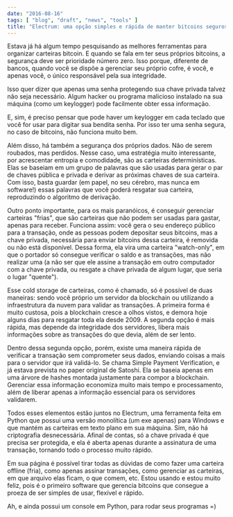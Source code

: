 ```yaml
---
date: "2016-08-16"
tags: [ "blog", "draft", "news", "tools" ]
title: "Electrum: uma opção simples e rápida de manter bitcoins seguros"
---
```

Estava já há algum tempo pesquisando as melhores ferramentas para organizar carteiras bitcoin. E quando se fala em ter seus próprios bitcoins, a segurança deve ser prioridade número zero. Isso porque, diferente de bancos, quando você se dispõe a gerenciar seu próprio cofre, é você, e apenas você, o único responsável pela sua integridade.

Isso quer dizer que apenas uma senha protegendo sua chave privada talvez não seja necessário. Algum hacker ou programa malicioso instalado na sua máquina (como um keylogger) pode facilmente obter essa informação.

E, sim, é preciso pensar que pode haver um keylogger em cada teclado que você for usar para digitar sua bendita senha. Por isso ter uma senha segura, no caso de bitcoins, não funciona muito bem.

Além disso, há também a segurança dos próprios dados. Não de serem roubados, mas perdidos. Nesse caso, uma estratégia muito interessante, por acrescentar entropia e comodidade, são as carteiras determinísticas. Elas se baseiam em um grupo de palavras que são usadas para gerar o par de chaves pública e privada e derivar as próximas chaves de sua carteira. Com isso, basta guardar (em papel, no seu cérebro, mas nunca em software!) essas palavras que você poderá resgatar sua carteira, reproduzindo o algoritmo de derivação.

Outro ponto importante, para os mais paranóicos, é conseguir gerenciar carteiras "frias", que são carteiras que não podem ser usadas para gastar, apenas para receber. Funciona assim: você gera o seu endereço público para a transação, onde as pessoas podem depositar seus bitcoins, mas a chave privada, necessária para enviar bitcoins dessa carteira, é removida ou não está disponível. Dessa forma, ela vira uma carteira "watch-only", em que o portador só consegue verificar o saldo e as transações, mas não realizar uma (a não ser que ele assine a transação em outro computador com a chave privada, ou resgate a chave privada de algum lugar, que seria o lugar "quente").

Esse cold storage de carteiras, como é chamado, só é possível de duas maneiras: sendo você próprio um servidor da blockchain ou utilizando a infraestrutura da nuvem para validar as transações. A primeira forma é muito custosa, pois a blockchain cresce a olhos vistos, e demora hoje alguns dias para resgatar toda ela desde 2009. A segunda opção é mais rápida, mas depende da integridade dos servidores, libera mais informações sobre as transações do que devia, além de ser lento.

Dentro dessa segunda opção, porém, existe uma maneira rápida de verificar a transação sem comprometer seus dados, enviando coisas a mais para o servidor que irá validá-lo. Se chama Simple Payment Verification, e já estava prevista no paper original de Satoshi. Ela se baseia apenas em uma árvore de hashes montada justamente para compor a blockchain. Gerenciar essa informação economiza muito mais tempo e processamento, além de liberar apenas a informação essencial para os servidores validarem.

Todos esses elementos estão juntos no Electrum, uma ferramenta feita em Python que possui uma versão monolítica (um exe apenas) para Windows e que mantém as carteiras em texto plano em sua máquina. Sim, não há criptografia desnecessária. Afinal de contas, só a chave privada é que precisa ser protegida, e ela é aberta apenas durante a assinatura de uma transação, tornando todo o processo muito rápido.

Em sua página é possível tirar todas as dúvidas de como fazer uma carteira offline (fria), como apenas assinar transações, como gerenciar as carteiras, em que arquivo elas ficam, o que comem, etc. Estou usando e estou muito feliz, pois é o primeiro software que gerencia bitcoins que consegue a proeza de ser simples de usar, flexível e rápido.

Ah, e ainda possui um console em Python, para rodar seus programas =)
